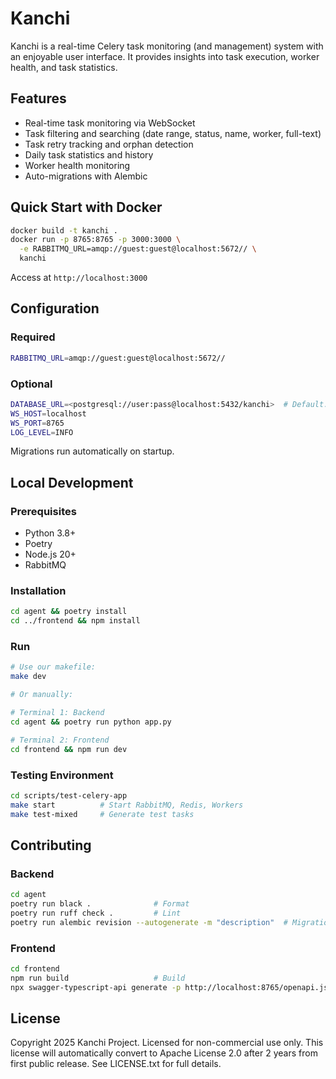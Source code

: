 # Kanchi

Kanchi is a real-time Celery task monitoring (and management) system with an enjoyable user interface. It provides insights into task execution, worker health, and task statistics.

## Features

- Real-time task monitoring via WebSocket
- Task filtering and searching (date range, status, name, worker, full-text)
- Task retry tracking and orphan detection
- Daily task statistics and history
- Worker health monitoring
- Auto-migrations with Alembic

## Quick Start with Docker

```bash
docker build -t kanchi .
docker run -p 8765:8765 -p 3000:3000 \
  -e RABBITMQ_URL=amqp://guest:guest@localhost:5672// \
  kanchi
```

Access at `http://localhost:3000`

## Configuration

### Required

```bash
RABBITMQ_URL=amqp://guest:guest@localhost:5672//
```

### Optional

```bash
DATABASE_URL=<postgresql://user:pass@localhost:5432/kanchi>  # Default: SQLite
WS_HOST=localhost
WS_PORT=8765
LOG_LEVEL=INFO
```

Migrations run automatically on startup.

## Local Development

### Prerequisites

- Python 3.8+
- Poetry
- Node.js 20+
- RabbitMQ

### Installation

```bash
cd agent && poetry install
cd ../frontend && npm install
```

### Run

```bash
# Use our makefile:
make dev

# Or manually:

# Terminal 1: Backend
cd agent && poetry run python app.py

# Terminal 2: Frontend
cd frontend && npm run dev
```

### Testing Environment

```bash
cd scripts/test-celery-app
make start          # Start RabbitMQ, Redis, Workers
make test-mixed     # Generate test tasks
```

## Contributing

### Backend

```bash
cd agent
poetry run black .              # Format
poetry run ruff check .         # Lint
poetry run alembic revision --autogenerate -m "description"  # Migration
```

### Frontend

```bash
cd frontend
npm run build                   # Build
npx swagger-typescript-api generate -p http://localhost:8765/openapi.json -o app/src/types -n api.ts --modular
```

## License

Copyright 2025 Kanchi Project. Licensed for non-commercial use only. This license will automatically convert to Apache License 2.0 after 2 years from first public release. See LICENSE.txt for full details.
